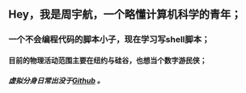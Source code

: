 ## Hey，我是周宇航，一个略懂计算机科学的青年；  
### 一个不会编程代码的脚本小子，现在学习写shell脚本；  
#### 目前的物理活动范围主要在纽约与硅谷，也想当个数字游<del>民</del>侠；  
##### 虚拟分身日常出没于[Github](https://github.com/rebecca554owen) 。